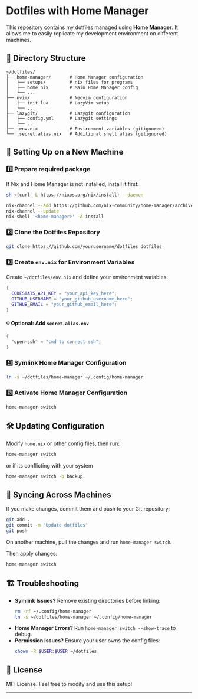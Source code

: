 # Dotfiles with Home Manager

This repository contains my dotfiles managed using **Home Manager**. It allows me to easily replicate my development environment on different machines.

## 📂 Directory Structure
```
~/dotfiles/
├── home-manager/       # Home Manager configuration
│   ├── setups/         # nix files for programs
│   ├── home.nix        # Main Home Manager config
│   └── ...
├── nvim/               # Neovim configuration
│   ├── init.lua        # LazyVim setup
│   └── ...
├── lazygit/            # Lazygit configuration
│   ├── config.yml      # Lazygit settings
│   └── ...
├── .env.nix            # Environment variables (gitignored)
└── .secret.alias.nix   # Additional shell alias (gitignored)
```

## 🚀 Setting Up on a New Machine

### 1️⃣ Prepare required package
If Nix and Home Manager is not installed, install it first:
```sh
sh <(curl -L https://nixos.org/nix/install) --daemon

nix-channel --add https://github.com/nix-community/home-manager/archive/master.tar.gz home-manager
nix-channel --update
nix-shell '<home-manager>' -A install
```

### 2️⃣ Clone the Dotfiles Repository
```sh
git clone https://github.com/yourusername/dotfiles dotfiles
```

### 3️⃣ Create `env.nix` for Environment Variables
Create `~/dotfiles/env.nix` and define your environment variables:
```nix
{
  CODESTATS_API_KEY = "your_api_key_here";
  GITHUB_USERNAME = "your_github_username_here";
  GITHUB_EMAIL = "your_github_email_here";
}
```

#### 💡 Optional: Add `secret.alias.env`
```nix
{
  "open-ssh" = "cmd to connect ssh";
}
```

### 4️⃣ Symlink Home Manager Configuration
```sh
ln -s ~/dotfiles/home-manager ~/.config/home-manager
```

### 5️⃣ Activate Home Manager Configuration
```sh
home-manager switch
```

## 🛠️ Updating Configuration
Modify `home.nix` or other config files, then run:
```sh
home-manager switch 
```
or if its conflicting with your system

```sh
home-manager switch -b backup
```


## 🔄 Syncing Across Machines
If you make changes, commit them and push to your Git repository:
```sh
git add .
git commit -m "Update dotfiles"
git push
```
On another machine, pull the changes and run `home-manager switch`.

Then apply changes:
```sh
home-manager switch
```

## 🏗️ Troubleshooting
- **Symlink Issues?** Remove existing directories before linking:
  ```sh
  rm -rf ~/.config/home-manager
  ln -s ~/dotfiles/home-manager ~/.config/home-manager
  ```
- **Home Manager Errors?** Run `home-manager switch --show-trace` to debug.
- **Permission Issues?** Ensure your user owns the config files:
  ```sh
  chown -R $USER:$USER ~/dotfiles
  ```

## 📜 License
MIT License. Feel free to modify and use this setup!

---


